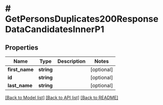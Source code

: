 # # GetPersonsDuplicates200ResponseDataCandidatesInnerP1

## Properties

Name | Type | Description | Notes
------------ | ------------- | ------------- | -------------
**first_name** | **string** |  | [optional]
**id** | **string** |  | [optional]
**last_name** | **string** |  | [optional]

[[Back to Model list]](../../README.md#models) [[Back to API list]](../../README.md#endpoints) [[Back to README]](../../README.md)
